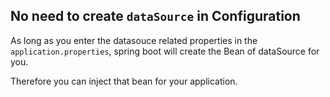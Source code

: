 ## No need to create `dataSource` in Configuration
As long as you enter the datasouce related properties in the `application.properties`, spring boot will create the Bean of dataSource for you.

Therefore you can inject that bean for your application.
